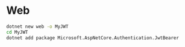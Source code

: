 # Web

```bash
dotnet new web -o MyJWT
cd MyJWT
dotnet add package Microsoft.AspNetCore.Authentication.JwtBearer
```
